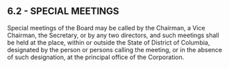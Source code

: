 ## **6.2 - SPECIAL MEETINGS**

Special meetings of the Board may be called by the Chairman, a Vice Chairman, the Secretary, or by any two directors, and such meetings shall be held at the place, within or outside the State of District of Columbia, designated by the person or persons calling the meeting, or in the absence of such designation, at the principal office of the Corporation.
